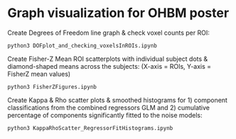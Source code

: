 # Graph visualization for OHBM poster

Create Degrees of Freedom line graph & check voxel counts per ROI:

``` python3 DOFplot_and_checking_voxelsInROIs.ipynb ```

Create Fisher-Z Mean ROI scatterplots with individual subject dots & diamond-shaped means across the subjects:
(X-axis = ROIs, Y-axis = FisherZ mean values)

``` python3 FisherZFigures.ipynb ```

Create Kappa & Rho scatter plots & smoothed histograms for 1) component classifications from the combined regressors GLM and 2) cumulative percentage of components significantly fitted to the noise models:

``` python3 KappaRhoScatter_RegressorFitHistograms.ipynb ```


